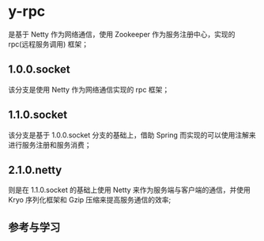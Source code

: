 # y-rpc
是基于 Netty 作为网络通信，使用 Zookeeper 作为服务注册中心，实现的 rpc(远程服务调用) 框架；

## 1.0.0.socket

该分支是使用 Netty 作为网络通信实现的 rpc 框架；

## 1.1.0.socket

该分支是基于 1.0.0.socket 分支的基础上，借助 Spring 而实现的可以使用注解来进行服务注册和服务消费；

## 2.1.0.netty

则是在 1.1.0.socket 的基础上使用 Netty 来作为服务端与客户端的通信，并使用 Kryo 序列化框架和 Gzip 压缩来提高服务通信的效率;

## 参考与学习

